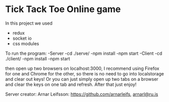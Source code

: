# Tick Tack Toe Online game
In this project we used
- redux
- socket io
- css modules

To run the program:
 -Server
  -cd ./serve/
  -npm install
  -npm start
 -Client
  -cd ./client/
  -npm install
  -npm start
	
then open up two browsers on localhost:3000, 
I recommend using Firefox for one and Chrome for the other, so there is no need to go into localstorage and clear out keys!
Or you can just simply open up two tabs on a browser and clear the keys on one tab and refresh.
After that just enjoy!

Server creator:
Arnar Leifsson: https://github.com/arnarleifs, arnarl@ru.is
